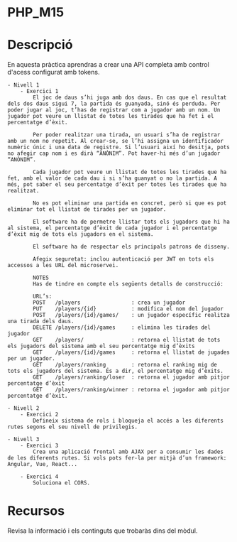 # PHP_M15
# Descripció
En aquesta pràctica aprendras a crear una API completa amb control d'acess configurat amb tokens. 

    - Nivell 1
        - Exercici 1
            El joc de daus s’hi juga amb dos daus. En cas que el resultat dels dos daus sigui 7, la partida és guanyada, sinó és perduda. Per poder jugar al joc, t’has de registrar com a jugador amb un nom. Un jugador pot veure un llistat de totes les tirades que ha fet i el percentatge d’èxit.

            Per poder realitzar una tirada, un usuari s’ha de registrar amb un nom no repetit. Al crear-se, se l’hi assigna un identificador numèric únic i una data de registre. Si l’usuari així ho desitja, pots no afegir cap nom i es dirà “ANÒNIM”. Pot haver-hi més d’un jugador “ANÒNIM”.

            Cada jugador pot veure un llistat de totes les tirades que ha fet, amb el valor de cada dau i si s’ha guanyat o no la partida. A més, pot saber el seu percentatge d’èxit per totes les tirades que ha realitzat. 

            No es pot eliminar una partida en concret, però si que es pot eliminar tot el llistat de tirades per un jugador.

            El software ha de permetre llistar tots els jugadors que hi ha al sistema, el percentatge d’èxit de cada jugador i el percentatge d’èxit mig de tots els jugadors en el sistema.

            El software ha de respectar els principals patrons de disseny.

            Afegix seguretat: inclou autenticació per JWT en tots els accessos a les URL del microservei.
          
            NOTES
            Has de tindre en compte els següents detalls de construcció:

            URL’s:
            POST   /players                : crea un jugador
            PUT    /players/{id}           : modifica el nom del jugador
            POST   /players/{id}/games/    : un jugador específic realitza una tirada dels daus.
            DELETE /players/{id}/games     : elimina les tirades del jugador
            GET    /players/               : retorna el llistat de tots els jugadors del sistema amb el seu percentatge mig d’èxits 
            GET    /players/{id}/games     : retorna el llistat de jugades per un jugador.
            GET    /players/ranking        : retorna el ranking mig de tots els jugadors del sistema. És a dir, el percentatge mig d’èxits.
            GET    /players/ranking/loser  : retorna el jugador amb pitjor percentatge d’èxit
            GET    /players/ranking/winner : retorna el jugador amb pitjor percentatge d’èxit.

    - Nivell 2
        - Exercici 2
            Defineix sistema de rols i bloqueja el accés a les diferents rutes segons el seu nivell de privilegis.

    - Nivell 3
        - Exercici 3
            Crea una aplicació frontal amb AJAX per a consumir les dades de les diferents rutes. Si vols pots fer-la per mitjà d’un framework: Angular, Vue, React...

        - Exercici 4
            Soluciona el CORS.

# Recursos
Revisa la informació i els continguts que trobaràs dins del mòdul.